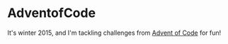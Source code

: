# AdventofCode

It's winter 2015, and I'm tackling challenges from [Advent of Code](http://adventofcode.com/) for fun!
